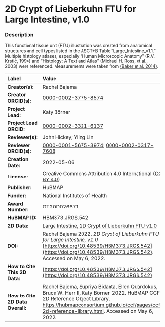 # 2D Crypt of Lieberkuhn FTU for Large Intestine, v1.0

### Description
This functional tissue unit (FTU) illustration was created from anatomical structures and cell types listed in the ASCT+B Table “Large_Intestine_v1.1.” Multiple histology atlases, especially “Human Microscopic Anatomy” (R.V. Krstić, 1994) and “Histology: A Text and Atlas” (Michael H. Ross, et al., 2003) were referenced. Measurements were taken from [(Baker et al. 2014)](https://doi.org/10.1016/j.celrep.2014.07.019).





| Label | Value |
| :------------- |:-------------|
| **Creator(s):** | Rachel Bajema |
| **Creator ORCID(s):** | [0000-0002-3775-8574](https://orcid.org/0000-0002-3775-8574) |
| **Project Lead:** | Katy B&ouml;rner |
| **Project Lead ORCID:** | [0000-0002-3321-6137](https://orcid.org/0000-0002-3321-6137) |
| **Reviewer(s):** | John Hickey; Yiing Lin |
| **Reviewer ORCID(s):** | [0000-0001-5675-3974](https://orcid.org/0000-0001-5675-3974); [0000-0002-0317-7608](https://orcid.org/0000-0002-0317-7608) |
| **Creation Date:** | 2022-05-06 |
| **License:** | Creative Commons Attribution 4.0 International ([CC BY 4.0](https://creativecommons.org/licenses/by/4.0/)) |
| **Publisher:** | HuBMAP |
| **Funder:** | National Institutes of Health |
| **Award Number:** | OT2OD026671 |
| **HuBMAP ID:** | HBM373.JRGS.542 |
| **2D Data:** | [Large Intestine, 2D Crypt of Lieberkuhn FTU v1.0](https://hubmapconsortium.github.io/ccf-releases/v1.2/2d-ftu/crypt_lieberkuhn_large_intestine.svg) |
| **DOI:** | Rachel Bajema 2022. *2D Crypt of Lieberkuhn FTU for Large Intestine, v1.0* [https://doi.org/10.48539/HBM373.JRGS.542](https://doi.org/10.48539/HBM373.JRGS.542). Accessed on May 6, 2022. |
| **How to Cite This 2D Data:** | [https://doi.org/10.48539/HBM373.JRGS.542](https://doi.org/10.48539/HBM373.JRGS.542) |
| **How to Cite 2D Data Overall:** | Rachel Bajema, Supriya Bidanta, Ellen Quardokus,  Bruce W. Herr II, Katy Börner. 2022. HuBMAP CCF 2D Reference Object Library. https://hubmapconsortium.github.io/ccf/pages/ccf-2d-reference-library.html. Accessed on May 6, 2022. |
